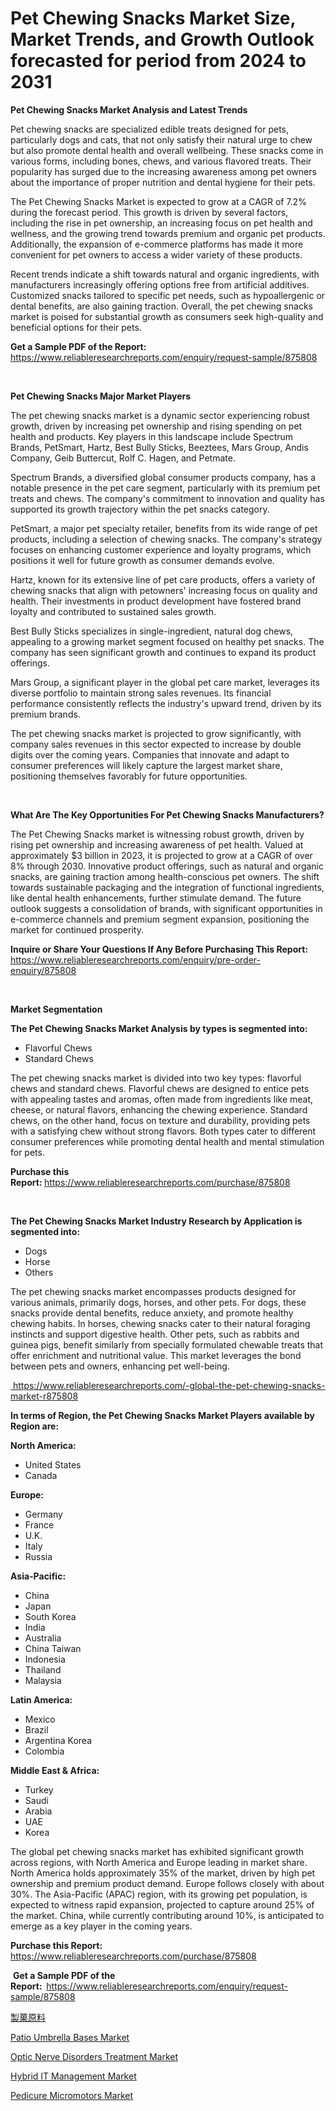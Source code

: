 <p><h1>Pet Chewing Snacks Market Size, Market Trends, and Growth Outlook forecasted for period from 2024 to 2031</h1></p><p><strong>Pet Chewing Snacks Market Analysis and Latest Trends</strong></p>
<p><p>Pet chewing snacks are specialized edible treats designed for pets, particularly dogs and cats, that not only satisfy their natural urge to chew but also promote dental health and overall wellbeing. These snacks come in various forms, including bones, chews, and various flavored treats. Their popularity has surged due to the increasing awareness among pet owners about the importance of proper nutrition and dental hygiene for their pets.</p><p>The Pet Chewing Snacks Market is expected to grow at a CAGR of 7.2% during the forecast period. This growth is driven by several factors, including the rise in pet ownership, an increasing focus on pet health and wellness, and the growing trend towards premium and organic pet products. Additionally, the expansion of e-commerce platforms has made it more convenient for pet owners to access a wider variety of these products.</p><p>Recent trends indicate a shift towards natural and organic ingredients, with manufacturers increasingly offering options free from artificial additives. Customized snacks tailored to specific pet needs, such as hypoallergenic or dental benefits, are also gaining traction. Overall, the pet chewing snacks market is poised for substantial growth as consumers seek high-quality and beneficial options for their pets.</p></p>
<p><strong>Get a Sample PDF of the Report:&nbsp;</strong> <a href="https://www.reliableresearchreports.com/enquiry/request-sample/875808">https://www.reliableresearchreports.com/enquiry/request-sample/875808</a></p>
<p>&nbsp;</p>
<p><strong>Pet Chewing Snacks Major Market Players</strong></p>
<p><p>The pet chewing snacks market is a dynamic sector experiencing robust growth, driven by increasing pet ownership and rising spending on pet health and products. Key players in this landscape include Spectrum Brands, PetSmart, Hartz, Best Bully Sticks, Beeztees, Mars Group, Andis Company, Geib Buttercut, Rolf C. Hagen, and Petmate.</p><p>Spectrum Brands, a diversified global consumer products company, has a notable presence in the pet care segment, particularly with its premium pet treats and chews. The company's commitment to innovation and quality has supported its growth trajectory within the pet snacks category.</p><p>PetSmart, a major pet specialty retailer, benefits from its wide range of pet products, including a selection of chewing snacks. The company's strategy focuses on enhancing customer experience and loyalty programs, which positions it well for future growth as consumer demands evolve.</p><p>Hartz, known for its extensive line of pet care products, offers a variety of chewing snacks that align with petowners' increasing focus on quality and health. Their investments in product development have fostered brand loyalty and contributed to sustained sales growth.</p><p>Best Bully Sticks specializes in single-ingredient, natural dog chews, appealing to a growing market segment focused on healthy pet snacks. The company has seen significant growth and continues to expand its product offerings.</p><p>Mars Group, a significant player in the global pet care market, leverages its diverse portfolio to maintain strong sales revenues. Its financial performance consistently reflects the industry's upward trend, driven by its premium brands.</p><p>The pet chewing snacks market is projected to grow significantly, with company sales revenues in this sector expected to increase by double digits over the coming years. Companies that innovate and adapt to consumer preferences will likely capture the largest market share, positioning themselves favorably for future opportunities.</p></p>
<p>&nbsp;</p>
<p><strong>What Are The Key Opportunities For Pet Chewing Snacks Manufacturers?</strong></p>
<p><p>The Pet Chewing Snacks market is witnessing robust growth, driven by rising pet ownership and increasing awareness of pet health. Valued at approximately $3 billion in 2023, it is projected to grow at a CAGR of over 8% through 2030. Innovative product offerings, such as natural and organic snacks, are gaining traction among health-conscious pet owners. The shift towards sustainable packaging and the integration of functional ingredients, like dental health enhancements, further stimulate demand. The future outlook suggests a consolidation of brands, with significant opportunities in e-commerce channels and premium segment expansion, positioning the market for continued prosperity.</p></p>
<p><strong>Inquire or Share Your Questions If Any Before Purchasing This Report:</strong> <a href="https://www.reliableresearchreports.com/enquiry/pre-order-enquiry/875808">https://www.reliableresearchreports.com/enquiry/pre-order-enquiry/875808</a></p>
<p>&nbsp;</p>
<p><strong>Market Segmentation</strong></p>
<p><strong>The Pet Chewing Snacks Market Analysis by types is segmented into:</strong></p>
<p><ul><li>Flavorful Chews</li><li>Standard Chews</li></ul></p>
<p><p>The pet chewing snacks market is divided into two key types: flavorful chews and standard chews. Flavorful chews are designed to entice pets with appealing tastes and aromas, often made from ingredients like meat, cheese, or natural flavors, enhancing the chewing experience. Standard chews, on the other hand, focus on texture and durability, providing pets with a satisfying chew without strong flavors. Both types cater to different consumer preferences while promoting dental health and mental stimulation for pets.</p></p>
<p><strong>Purchase this Report:&nbsp;</strong><a href="https://www.reliableresearchreports.com/purchase/875808">https://www.reliableresearchreports.com/purchase/875808</a></p>
<p>&nbsp;</p>
<p><strong>The Pet Chewing Snacks Market Industry Research by Application is segmented into:</strong></p>
<p><ul><li>Dogs</li><li>Horse</li><li>Others</li></ul></p>
<p><p>The pet chewing snacks market encompasses products designed for various animals, primarily dogs, horses, and other pets. For dogs, these snacks provide dental benefits, reduce anxiety, and promote healthy chewing habits. In horses, chewing snacks cater to their natural foraging instincts and support digestive health. Other pets, such as rabbits and guinea pigs, benefit similarly from specially formulated chewable treats that offer enrichment and nutritional value. This market leverages the bond between pets and owners, enhancing pet well-being.</p></p>
<p><a href="https://www.reliableresearchreports.com/-global-the-pet-chewing-snacks-market-r875808">&nbsp;https://www.reliableresearchreports.com/-global-the-pet-chewing-snacks-market-r875808</a></p>
<p><strong>In terms of Region, the Pet Chewing Snacks Market Players available by Region are:</strong></p>
<p>
    <p> <strong> North America: </strong>
        <ul>
            <li>United States</li>
            <li>Canada</li>
        </ul>
        </p> 
    <p> <strong> Europe: </strong>
        <ul>
            <li>Germany</li>
            <li>France</li>
            <li>U.K.</li>
            <li>Italy</li>
            <li>Russia</li>
        </ul>
        </p> 
    <p> <strong> Asia-Pacific: </strong>
        <ul>
            <li>China</li>
            <li>Japan</li>
            <li>South Korea</li>
            <li>India</li>
            <li>Australia</li>
            <li>China Taiwan</li>
            <li>Indonesia</li>
            <li>Thailand</li>
            <li>Malaysia</li>
        </ul>
        </p> 
    <p> <strong> Latin America: </strong>
        <ul>
            <li>Mexico</li>
            <li>Brazil</li>
            <li>Argentina Korea</li>
            <li>Colombia</li>
        </ul>
        </p> 
    <p> <strong> Middle East & Africa: </strong>
        <ul>
            <li>Turkey</li>
            <li>Saudi</li>
            <li>Arabia</li>
            <li>UAE</li>
            <li>Korea</li>
        </ul>
    </p>
    </p>
<p><p>The global pet chewing snacks market has exhibited significant growth across regions, with North America and Europe leading in market share. North America holds approximately 35% of the market, driven by high pet ownership and premium product demand. Europe follows closely with about 30%. The Asia-Pacific (APAC) region, with its growing pet population, is expected to witness rapid expansion, projected to capture around 25% of the market. China, while currently contributing around 10%, is anticipated to emerge as a key player in the coming years.</p></p>
<p><strong>Purchase this Report: </strong><a href="https://www.reliableresearchreports.com/purchase/875808">https://www.reliableresearchreports.com/purchase/875808</a></p>
<p>&nbsp;<strong>Get a Sample PDF of the Report:&nbsp;&nbsp;</strong><a href="https://www.reliableresearchreports.com/enquiry/request-sample/875808">https://www.reliableresearchreports.com/enquiry/request-sample/875808</a></p>
<p><strong></strong></p>
<p><p><a href="https://medium.com/@leroystapc/%E6%80%A5%E6%88%90%E9%95%B7%E3%81%97%E3%81%A6%E3%81%84%E3%82%8B%E8%A3%BD%E8%8F%93%E6%9D%90%E6%96%99%E5%B8%82%E5%A0%B4%E3%82%BB%E3%82%AF%E3%82%BF%E3%83%BC-%E5%B8%82%E5%A0%B4%E5%88%86%E6%9E%90%E3%81%A82031%E5%B9%B4%E3%81%BE%E3%81%A7%E3%81%AE%E6%88%90%E9%95%B7%E4%BA%88%E6%B8%AC-a845f75d5d46">製菓原料</a></p><p><a href="https://github.com/FassouRP/Market-Research-Report-List-6/blob/main/patio-umbrella-bases-market.md">Patio Umbrella Bases Market</a></p><p><a href="https://www.linkedin.com/pulse/optic-nerve-disorders-treatment-market-size-type-medical-ysbge?trackingId=ieodB69MR4u8ikZ7dc92rw%3D%3D">Optic Nerve Disorders Treatment Market</a></p><p><a href="https://www.linkedin.com/pulse/how-regional-markets-adapting-hybrid-management-market-51p0e?trackingId=W9uJ0fyVR3a%2F4Ryrs4HChw%3D%3D">Hybrid IT Management Market</a></p><p><a href="https://github.com/rahu1506/Market-Research-Report-List-6/blob/main/pedicure-micromotors-market.md">Pedicure Micromotors Market</a></p></p>